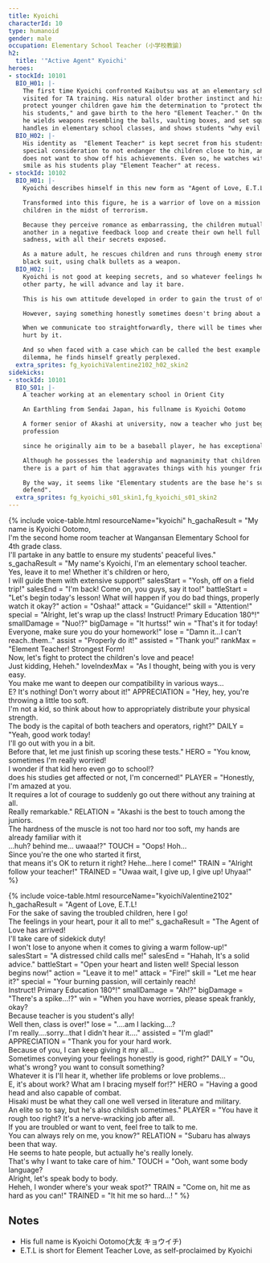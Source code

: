 ```yaml
---
title: Kyoichi
characterId: 10
type: humanoid
gender: male
occupation: Elementary School Teacher (小学校教諭)
h2:
  title: '"Active Agent" Kyoichi'
heroes:
- stockId: 10101
  BIO_H01: |-
    The first time Kyoichi confronted Kaibutsu was at an elementary school he
    visited for TA training. His natural older brother instinct and his desire to
    protect younger children gave him the determination to "protect the world for
    his students," and gave birth to the hero "Element Teacher." On the battlefield,
    he wields weapons resembling the balls, vaulting boxes, and set squares that he
    handles in elementary school classes, and shows students "why evil doesn't pay".
  BIO_H02: |-
    His identity as  "Element Teacher" is kept secret from his students, as a
    special consideration to not endanger the children close to him, and because he
    does not want to show off his achievements. Even so, he watches with a fond
    smile as his students play "Element Teacher" at recess.
- stockId: 10102
  BIO_H01: |-
    Kyoichi describes himself in this new form as "Agent of Love, E.T.L.".

    Transformed into this figure, he is a warrior of love on a mission to rescue
    children in the midst of terrorism.

    Because they perceive romance as embarrassing, the children mutually deride one
    another in a negative feedback loop and create their own hell full of anger and
    sadness, with all their secrets exposed.

    As a mature adult, he rescues children and runs through enemy strongholds in a
    black suit, using chalk bullets as a weapon.
  BIO_H02: |-
    Kyoichi is not good at keeping secrets, and so whatever feelings he has for the
    other party, he will advance and lay it bare.

    This is his own attitude developed in order to gain the trust of others.

    However, saying something honestly sometimes doesn't bring about a good result.

    When we communicate too straightforwardly, there will be times when others get
    hurt by it.

    And so when faced with a case which can be called the best example of this
    dilemma, he finds himself greatly perplexed.
  extra_sprites: fg_kyoichiValentine2102_h02_skin2
sidekicks:
- stockId: 10101
  BIO_S01: |-
    A teacher working at an elementary school in Orient City

    An Earthling from Sendai Japan, his fullname is Kyoichi Ootomo

    A former senior of Akashi at university, now a teacher who just began his
    profession

    since he originally aim to be a baseball player, he has exceptional reflexes.

    Although he possesses the leadership and magnanimity that children idolize,
    there is a part of him that aggravates things with his younger friends.

    By the way, it seems like "Elementary students are the base he's supposed to
    defend".
  extra_sprites: fg_kyoichi_s01_skin1,fg_kyoichi_s01_skin2
---
```


{% include voice-table.html resourceName="kyoichi"
h_gachaResult = "My name is Kyoichi Ootomo, <br>I'm the second home room teacher at Wangansan Elementary School for 4th grade class.<br>I'll partake in any battle to ensure my students' peaceful lives."
s_gachaResult = "My name's Kyoichi, I'm an elementary school teacher.<br>Yes, leave it to me! Whether it's children or hero,<br>I will guide them with extensive support!"
salesStart = "Yosh, off on a field trip!"
salesEnd = "I'm back! Come on, you guys, say it too!"
battleStart = "Let's begin today's lesson! What will happen if you do bad things, properly watch it okay?"
action = "Oshaa!"
attack = "Guidance!"
skill = "Attention!"
special = "Alright, let's wrap up the class! Instruct! Primary Education 180°!"
smallDamage = "Nuo!?"
bigDamage = "It hurtss!"
win = "That's it for today! Everyone, make sure you do your homework!"
lose = "Damn it…I can't reach..them.."
assist = "Properly do it!"
assisted = "Thank you!"
rankMax = "Element Teacher! Strongest Form!<br>Now, let's fight to protect the children's love and peace!<br>Just kidding, Heheh."
loveIndexMax = "As I thought, being with you is very easy.<br>You make me want to deepen our compatibility in various ways…<br>E? It's nothing! Don't worry about it!"
APPRECIATION = "Hey, hey, you're throwing a little too soft.<br>I'm not a kid, so think about how to appropriately distribute your physical strength.<br>The body is the capital of both teachers and operators, right?"
DAILY = "Yeah, good work today!<br>I'll go out with you in a bit.<br>Before that, let me just finish up scoring these tests."
HERO = "You know, sometimes I'm really worried!<br>I wonder if that kid hero even go to school!?<br>does his studies get affected or not, I'm concerned!"
PLAYER = "Honestly, I'm amazed at you.<br>It requires a lot of courage to suddenly go out there without any training at all.<br>Really remarkable."
RELATION = "Akashi is the best to touch among the juniors.<br>The hardness of the muscle is not too hard nor too soft, my hands are already familiar with it<br>...huh? behind me... uwaaa!?"
TOUCH = "Oops! Hoh…<br>Since you're the one who started it first,<br>that means it's OK to return it right? Hehe…here I come!"
TRAIN = "Alright follow your teacher!"
TRAINED = "Uwaa wait, I give up, I give up! Uhyaa!"
%}

{% include voice-table.html resourceName="kyoichiValentine2102"
h_gachaResult = "Agent of Love, E.T.L!<br>For the sake of saving the troubled children, here I go!<br>The feelings in your heart, pour it all to me!"
s_gachaResult = "The Agent of Love has arrived!<br>I'll take care of sidekick duty!<br>I won't lose to anyone when it comes to giving a warm follow-up!"
salesStart = "A distressed child calls me!"
salesEnd = "Hahah, It's a solid advice."
battleStart = "Open your heart and listen well! Special lesson begins now!"
action = "Leave it to me!"
attack = "Fire!"
skill = "Let me hear it?"
special = "Your burning passion, will certainly reach!<br> Instruct! Primary Education 180°!"
smallDamage = "Ah!?"
bigDamage = "There's a spike…!?"
win = "When you have worries, please speak frankly, okay?<br>Because teacher is you student's ally!<br>Well then, class is over!"
lose = "….am I lacking….?<br>I'm really….sorry…that I didn't hear it…."
assisted = "I'm glad!"
APPRECIATION = "Thank you for your hard work.<br>Because of you, I can keep giving it my all…<br>Sometimes conveying your feelings honestly is good, right?"
DAILY = "Ou, what's wrong? you want to consult something?<br>Whatever it is I'll hear it, whether life problems or love problems…<br>E, it's about work? What am I bracing myself for!?"
HERO = "Having a good head and also capable of combat.<br>Hisaki must be what they call one well versed in literature and military.<br>An elite so to say, but he's also childish sometimes."
PLAYER = "You have it rough too right? It's a nerve-wracking job after all.<br>If you are troubled or want to vent, feel free to talk to me.<br>You can always rely on me, you know?"
RELATION = "Subaru has always been that way.<br>He seems to hate people, but actually he's really lonely.<br>That's why I want to take care of him."
TOUCH = "Ooh, want some body language?<br>Alright, let's speak body to body.<br>Heheh, I wonder where's your weak spot?"
TRAIN = "Come on, hit me as hard as you can!" 
TRAINED = "It hit me so hard…! "
%}

## Notes

- His full name is Kyoichi Ootomo(大友 キョウイチ)
- E.T.L is short for Element Teacher Love, as self-proclaimed by Kyoichi
